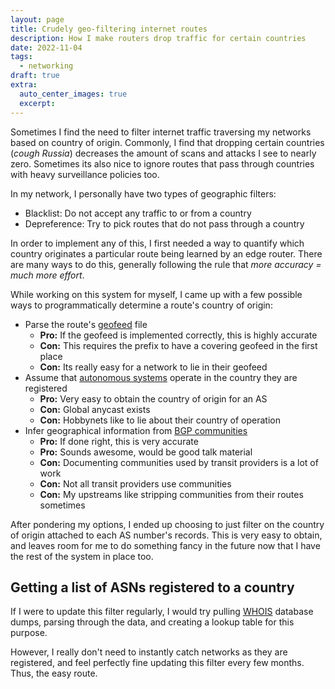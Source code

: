 ```yaml
---
layout: page
title: Crudely geo-filtering internet routes
description: How I make routers drop traffic for certain countries
date: 2022-11-04
tags:
  - networking
draft: true
extra:
  auto_center_images: true
  excerpt:
---
```


Sometimes I find the need to filter internet traffic traversing my networks based on country of origin. Commonly, I find that dropping certain countries (*cough Russia*) decreases the amount of scans and attacks I see to nearly zero. Sometimes its also nice to ignore routes that pass through countries with heavy surveillance policies too.

In my network, I personally have two types of geographic filters:

- Blacklist: Do not accept any traffic to or from a country
- Depreference: Try to pick routes that do not pass through a country

In order to implement any of this, I first needed a way to quantify which country originates a particular route being learned by an edge router. There are many ways to do this, generally following the rule that *more accuracy = much more effort*.

While working on this system for myself, I came up with a few possible ways to programmatically determine a route's country of origin:

- Parse the route's [geofeed](https://datatracker.ietf.org/doc/html/rfc9092) file
  - **Pro:** If the geofeed is implemented correctly, this is highly accurate
  - **Con:** This requires the prefix to have a covering geofeed in the first place
  - **Con:** Its really easy for a network to lie in their geofeed
- Assume that [autonomous systems](https://en.wikipedia.org/wiki/Autonomous_system_(Internet)) operate in the country they are registered
  - **Pro:** Very easy to obtain the country of origin for an AS
  - **Con:** Global anycast exists
  - **Con:** Hobbynets like to lie about their country of operation
- Infer geographical information from [BGP communities](https://www.rfc-editor.org/rfc/rfc1997)
  - **Pro:** If done right, this is very accurate
  - **Pro:** Sounds awesome, would be good talk material
  - **Con:** Documenting communities used by transit providers is a lot of work
  - **Con:** Not all transit providers use communities
  - **Con:** My upstreams like stripping communities from their routes sometimes

After pondering my options, I ended up choosing to just filter on the country of origin attached to each AS number's records. This is very easy to obtain, and leaves room for me to do something fancy in the future now that I have the rest of the system in place too.

## Getting a list of ASNs registered to a country

If I were to update this filter regularly, I would try pulling [WHOIS](https://en.wikipedia.org/wiki/WHOIS) database dumps, parsing through the data, and creating a lookup table for this purpose.

However, I really don't need to instantly catch networks as they are registered, and feel perfectly fine updating this filter every few months. Thus, the easy route.

